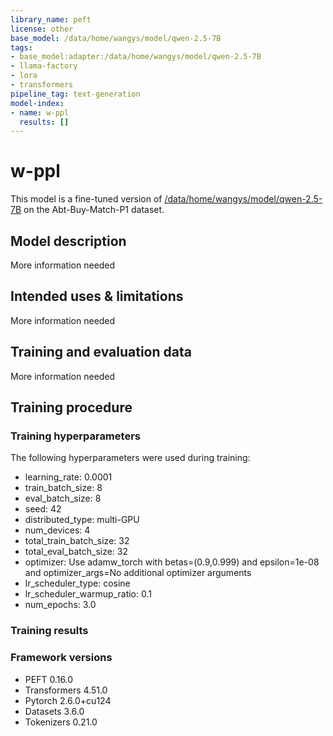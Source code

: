 ```yaml
---
library_name: peft
license: other
base_model: /data/home/wangys/model/qwen-2.5-7B
tags:
- base_model:adapter:/data/home/wangys/model/qwen-2.5-7B
- llama-factory
- lora
- transformers
pipeline_tag: text-generation
model-index:
- name: w-ppl
  results: []
---
```


<!-- This model card has been generated automatically according to the information the Trainer had access to. You
should probably proofread and complete it, then remove this comment. -->

# w-ppl

This model is a fine-tuned version of [/data/home/wangys/model/qwen-2.5-7B](https://huggingface.co//data/home/wangys/model/qwen-2.5-7B) on the Abt-Buy-Match-P1 dataset.

## Model description

More information needed

## Intended uses & limitations

More information needed

## Training and evaluation data

More information needed

## Training procedure

### Training hyperparameters

The following hyperparameters were used during training:
- learning_rate: 0.0001
- train_batch_size: 8
- eval_batch_size: 8
- seed: 42
- distributed_type: multi-GPU
- num_devices: 4
- total_train_batch_size: 32
- total_eval_batch_size: 32
- optimizer: Use adamw_torch with betas=(0.9,0.999) and epsilon=1e-08 and optimizer_args=No additional optimizer arguments
- lr_scheduler_type: cosine
- lr_scheduler_warmup_ratio: 0.1
- num_epochs: 3.0

### Training results



### Framework versions

- PEFT 0.16.0
- Transformers 4.51.0
- Pytorch 2.6.0+cu124
- Datasets 3.6.0
- Tokenizers 0.21.0